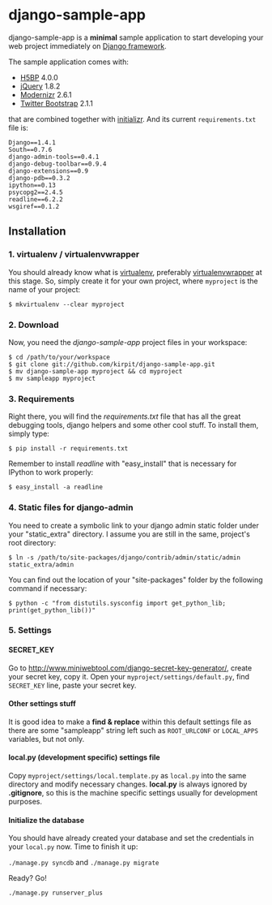 # django-sample-app

django-sample-app is a **minimal** sample application to start developing your web project immediately on [Django framework](https://www.djangoproject.com/). 

The sample application comes with:

* [H5BP](http://html5boilerplate.com/) 4.0.0
* [jQuery](http://jquery.com/) 1.8.2
* [Modernizr](http://modernizr.com/) 2.6.1
* [Twitter Bootstrap](http://twitter.github.com/bootstrap/) 2.1.1

that are combined together with [initializr](http://www.initializr.com/). And its current `requirements.txt` file is:

```
Django==1.4.1
South==0.7.6
django-admin-tools==0.4.1
django-debug-toolbar==0.9.4
django-extensions==0.9
django-pdb==0.3.2
ipython==0.13
psycopg2==2.4.5
readline==6.2.2
wsgiref==0.1.2
```

## Installation

### 1. virtualenv / virtualenvwrapper
You should already know what is [virtualenv](http://www.virtualenv.org/), preferably [virtualenvwrapper](http://www.doughellmann.com/projects/virtualenvwrapper/) at this stage. So, simply create it for your own project, where `myproject` is the name of your project:

`$ mkvirtualenv --clear myproject`

### 2. Download
Now, you need the *django-sample-app* project files in your workspace:

`$ cd /path/to/your/workspace`  
`$ git clone git://github.com/kirpit/django-sample-app.git`  
`$ mv django-sample-app myproject && cd myproject`  
`$ mv sampleapp myproject`  

### 3. Requirements
Right there, you will find the *requirements.txt* file that has all the great debugging tools, django helpers and some other cool stuff. To install them, simply type:

`$ pip install -r requirements.txt`

Remember to install *readline* with "easy_install" that is necessary for IPython to work properly:

`$ easy_install -a readline`

### 4. Static files for django-admin
You need to create a symbolic link to your django admin static folder under your "static_extra" directory. I assume you are still in the same, project's root directory:

`$ ln -s /path/to/site-packages/django/contrib/admin/static/admin static_extra/admin`

You can find out the location of your "site-packages" folder by the following command if necessary:

`$ python -c "from distutils.sysconfig import get_python_lib; print(get_python_lib())"`

### 5. Settings

#### SECRET_KEY
Go to <http://www.miniwebtool.com/django-secret-key-generator/>, create your secret key, copy it. Open your `myproject/settings/default.py`, find `SECRET_KEY` line, paste your secret key.

#### Other settings stuff
It is good idea to make a **find & replace** within this default settings file as there are some "sampleapp" string left such as `ROOT_URLCONF` or `LOCAL_APPS` variables, but not only.

#### local.py (development specific) settings file
Copy `myproject/settings/local.template.py` as `local.py` into the same directory and modify necessary changes. **local.py** is always ignored by **.gitignore**, so this is the machine specific settings usually for development purposes. 

#### Initialize the database
You should have already created your database and set the credentials in your `local.py` now. Time to finish it up:

`./manage.py syncdb` and `./manage.py migrate`

Ready? Go!

`./manage.py runserver_plus`